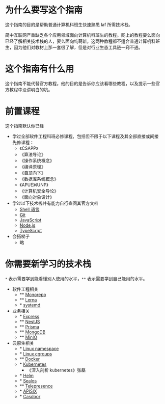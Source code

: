 # 为什么要写这个指南

这个指南的目的是帮助普通计算机科班生快速熟悉 laf 所需技术栈。

简中互联网严重缺乏各个应用领域面向计算机科班生的教程。网上的教程要么面向已经了解相关技术栈的人，要么面向纯萌新。这两种教程都不适合普通计算机科班生，因为他们对教材上那一套很了解，但是对行业生态工具链一窍不通。

# 这个指南有什么用

这个指南不能代替官方教程，他的目的是告诉你应该看哪些教程，以及提示一些官方教程中没讲明白的坑。

# 前置课程

这个指南默认你已经

- 学过全部软件工程科班必修课程，包括但不限于以下课程及其全部直接或间接先修课程：
	- 《CSAPP》
	- 《算法导论》
	- 《操作系统概念》
	- 《编译原理》
	- 《自顶向下》
	- 《数据库系统概念》
	- 《APUE》《UNP》
	- 《计算机安全导论》
	- 《面向对象设计》
- 学过以下技术栈并有能力自行查阅其官方文档
	- [Shell 语言](https://pubs.opengroup.org/onlinepubs/9699919799/utilities/V3_chap01.html)
	- [Git](https://git-scm.com/book/en/v2)
	- [JavaScript](https://developer.mozilla.org/en-US/docs/Web/JavaScript)
	- [Node.js](https://nodejs.org/en/docs/)
	- [TypeScript](https://www.typescriptlang.org/docs/home.html)
- 会搭梯子
	- 略

# 你需要新学习的技术栈

`*` 表示需要学到能看懂别人使用的水平，`**` 表示需要学到自己能用的水平。

- 软件工程相关
	- \**	[Monorepo](https://monorepo.tools/)
	- \**	[Lerna](https://monorepo.tools/)
	- \*	[systemd](https://systemd.io/)
- 业务相关
	- \*	[Express](https://expressjs.com)
	- \**	[NestJS](https://docs.nestjs.com)
	- \**	[Prisma](https://www.prisma.io/docs)
	- \**	[MongoDB](https://docs.mongodb.com)
	- \**	[MinIO](https://docs.min.io)
- 云原生相关
	- \*	[Linux namespace](https://man7.org/linux/man-pages/man7/namespaces.7.html)
	- \*	[Linux cgroups](https://man7.org/linux/man-pages/man7/namespaces.7.html)
	- \**	[Docker](https://docs.docker.com)
	- \*	[Kubernetes](https://kubernetes.io/docs/home/)
		- 《深入剖析 kubernetes》张磊
	- \*	[Helm](https://helm.sh/docs/)
	- \*	[Sealos](https://sealos.io/zh-Hans/)
	- \**	[Telepresence](https://www.telepresence.io)
	- \*	[APISIX](https://apisix.apache.org/zh/)
	- \*	[Casdoor](https://casdoor.org/zh/)
